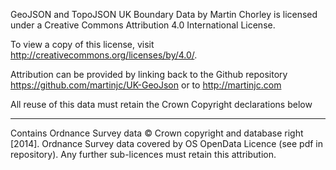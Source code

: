 GeoJSON and TopoJSON UK Boundary Data by Martin Chorley is licensed under a 
Creative Commons Attribution 4.0 International License.
 
To view a copy of this license, visit http://creativecommons.org/licenses/by/4.0/.

Attribution can be provided by linking back to the Github repository 
https://github.com/martinjc/UK-GeoJson or to http://martinjc.com

All reuse of this data must retain the Crown Copyright declarations below

-----------------------------------------------------------------------------------------------
Contains Ordnance Survey data © Crown copyright and database right [2014]. Ordnance Survey data
covered by OS OpenData Licence (see pdf in repository). Any further sub-licences must retain 
this attribution.
